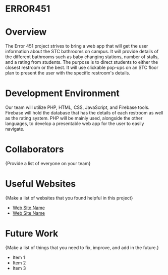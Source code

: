 # ERROR451
# Overview

The Error 451 project strives to bring a web app that will get the user information about the STC bathrooms on campus. It will provide details of the different bathrooms such as baby changing stations, number of stalls, and a rating from students. The purpose is to direct students to either the closest restroom or the best. It will use clickable pop-ups on an STC floor plan to present the user with the specific restroom's details.


# Development Environment

Our team will utilize PHP, HTML, CSS, JavaScript, and Firebase tools. Firebase will hold the database that has the details of each restroom as well as the rating system. PHP will be mainly used, alongside the other languages, to develop a presentable web app for the user to easily navigate.


# Collaborators

{Provide a list of everyone on your team}

# Useful Websites

{Make a list of websites that you found helpful in this project}
* [Web Site Name](http://url.link.goes.here)
* [Web Site Name](http://url.link.goes.here)

# Future Work

{Make a list of things that you need to fix, improve, and add in the future.}
* Item 1
* Item 2
* Item 3
